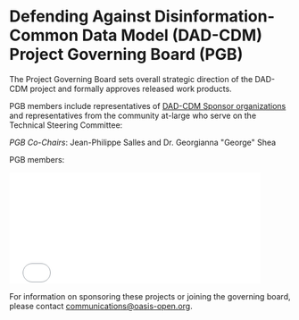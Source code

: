 
<h1>Defending Against Disinformation-Common Data Model (DAD-CDM) Project Governing Board (PGB)</h1>

<p>The Project Governing Board sets overall strategic direction of the DAD-CDM project and formally approves released work products.</p> 

<p>PGB members include representatives of <a href="[link to]SPONSORS.md"> DAD-CDM Sponsor organizations</a> and representatives from the community at-large who serve on the Technical Steering Committee:</p>

<p><i>PGB Co-Chairs</i>: Jean-Philippe Salles and Dr. Georgianna "George" Shea</p>

<p>PGB members:</p>

<p><iframe src="[https://docs.google.com/spreadsheets/d/e/2PACX-1vT38MUZFWO1ISzQWC6wSulN7IJCmYdSOIxBiofgO4c8mRF0hOuLEO59bW6McK2Lm0DgJkpaPLAf38AI/pubhtml?gid=1364586166&amp;single=true&amp;widget=true&amp;headers=false" style="border-style: none; width: 450px; height: 200px" title="RECITE Open Project Governing Board members]"></iframe>
</p>

<p>For information on sponsoring these projects or joining the governing board, please contact <a href="mailto:communications@oasis-open.org">communications@oasis-open.org</a>.</p>

